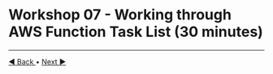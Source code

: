 # Workshop 07 - Working through AWS Function Task List (30 minutes)


---

[:arrow_backward: Back ](./workshop-06.md) • [ Next :arrow_forward:](./workshop-08.md)
